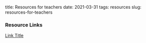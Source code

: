 title: Resources for teachers
date: 2021-03-31
tags: resources
slug: resources-for-teachers

### Resource Links

[Link Title](http://path/to/url.html)
